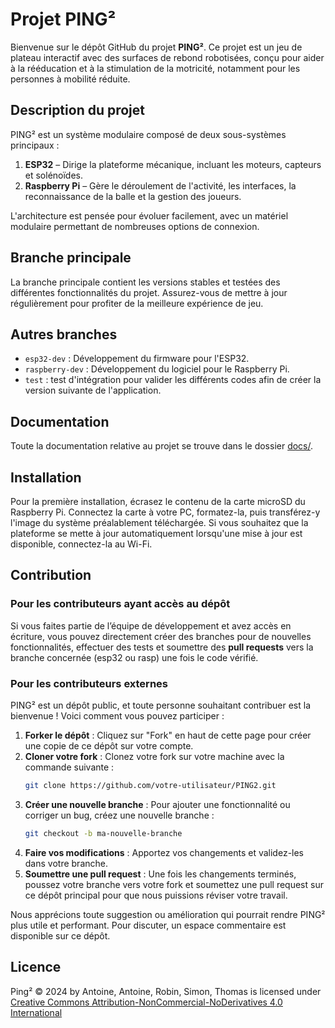 # Projet PING²

Bienvenue sur le dépôt GitHub du projet **PING²**. Ce projet est un jeu de plateau interactif avec des surfaces de rebond robotisées, conçu pour aider à la rééducation et à la stimulation de la motricité, notamment pour les personnes à mobilité réduite.

## Description du projet

PING² est un système modulaire composé de deux sous-systèmes principaux :

1. **ESP32** – Dirige la plateforme mécanique, incluant les moteurs, capteurs et solénoïdes.
2. **Raspberry Pi** – Gère le déroulement de l'activité, les interfaces, la reconnaissance de la balle et la gestion des joueurs.

L'architecture est pensée pour évoluer facilement, avec un matériel modulaire permettant de nombreuses options de connexion.

## Branche principale

La branche principale contient les versions stables et testées des différentes fonctionnalités du projet. Assurez-vous de mettre à jour régulièrement pour profiter de la meilleure expérience de jeu.

## Autres branches

- `esp32-dev` : Développement du firmware pour l'ESP32.
- `raspberry-dev` : Développement du logiciel pour le Raspberry Pi.
- `test` : test d'intégration pour valider les différents codes afin de créer la version suivante de l'application.

## Documentation

Toute la documentation relative au projet se trouve dans le dossier [docs/](docs/).

## Installation

Pour la première installation, écrasez le contenu de la carte microSD du Raspberry Pi. Connectez la carte à votre PC, formatez-la, puis transférez-y l'image du système préalablement téléchargée. Si vous souhaitez que la plateforme se mette à jour automatiquement lorsqu'une mise à jour est disponible, connectez-la au Wi-Fi.

## Contribution

### Pour les contributeurs ayant accès au dépôt

Si vous faites partie de l’équipe de développement et avez accès en écriture, vous pouvez directement créer des branches pour de nouvelles fonctionnalités, effectuer des tests et soumettre des **pull requests** vers la branche concernée (esp32 ou rasp) une fois le code vérifié.

### Pour les contributeurs externes

PING² est un dépôt public, et toute personne souhaitant contribuer est la bienvenue ! Voici comment vous pouvez participer :

1. **Forker le dépôt** : Cliquez sur "Fork" en haut de cette page pour créer une copie de ce dépôt sur votre compte.
2. **Cloner votre fork** : Clonez votre fork sur votre machine avec la commande suivante :
   ```bash
   git clone https://github.com/votre-utilisateur/PING2.git
3. **Créer une nouvelle branche** : Pour ajouter une fonctionnalité ou corriger un bug, créez une nouvelle branche :
   ```bash
   git checkout -b ma-nouvelle-branche
4. **Faire vos modifications** : Apportez vos changements et validez-les dans votre branche.
5. **Soumettre une pull request** : Une fois les changements terminés, poussez votre branche vers votre fork et soumettez une pull request sur ce dépôt principal pour que nous puissions réviser votre travail.

Nous apprécions toute suggestion ou amélioration qui pourrait rendre PING² plus utile et performant. Pour discuter, un espace commentaire est disponible sur ce dépôt.

## Licence

Ping² © 2024 by Antoine, Antoine, Robin, Simon, Thomas is licensed under [Creative Commons Attribution-NonCommercial-NoDerivatives 4.0 International](https://creativecommons.org/licenses/by-nc-nd/4.0/)
